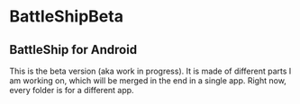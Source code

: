 BattleShipBeta
==============

BattleShip for Android
----------------------

This is the beta version (aka work in progress). It is made of different parts I am working on, which will be merged in the end in a single app. Right now, every folder is for a different app.
